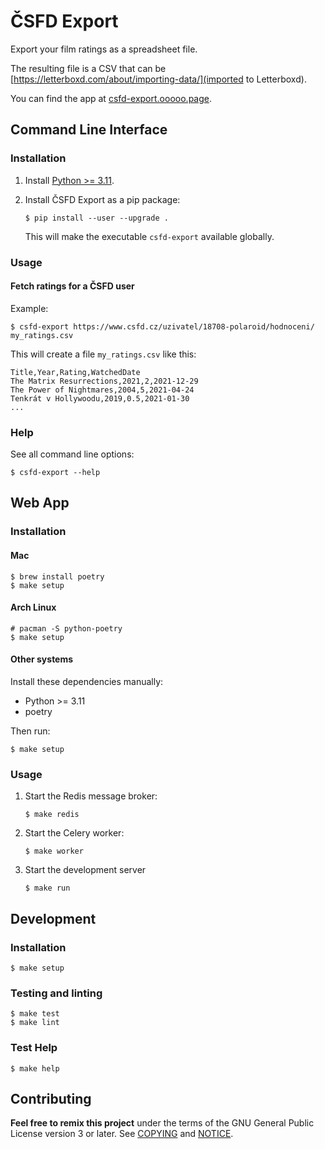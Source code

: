# ČSFD Export

Export your film ratings as a spreadsheet file.

The resulting file is a CSV that can be
[https://letterboxd.com/about/importing-data/](imported to Letterboxd).

You can find the app at [csfd-export.ooooo.page](https://csfd-export.ooooo.page).

## Command Line Interface

### Installation

1. Install [Python >= 3.11](https://www.python.org/).

2. Install ČSFD Export as a pip package:

    ``` shell
    $ pip install --user --upgrade .
    ```

    This will make the executable `csfd-export` available globally.

### Usage

#### Fetch ratings for a ČSFD user

Example:

```shell
$ csfd-export https://www.csfd.cz/uzivatel/18708-polaroid/hodnoceni/ my_ratings.csv
```

This will create a file `my_ratings.csv` like this:

```csv
Title,Year,Rating,WatchedDate
The Matrix Resurrections,2021,2,2021-12-29
The Power of Nightmares,2004,5,2021-04-24
Tenkrát v Hollywoodu,2019,0.5,2021-01-30
...
```

### Help

See all command line options:

``` shell
$ csfd-export --help
```

## Web App

### Installation

#### Mac

```shell
$ brew install poetry
$ make setup
```

#### Arch Linux

```shell
# pacman -S python-poetry
$ make setup
```

#### Other systems

Install these dependencies manually:

- Python >= 3.11
- poetry

Then run:

```shell
$ make setup
```

### Usage

1. Start the Redis message broker:

    ```shell
    $ make redis
    ```

2. Start the Celery worker:

    ```shell
    $ make worker
    ```

3. Start the development server

    ```shell
    $ make run
    ```

## Development

### Installation

```shell
$ make setup
```

### Testing and linting

```shell
$ make test
$ make lint
```

### Test Help

```shell
$ make help
```

## Contributing

__Feel free to remix this project__ under the terms of the GNU General Public
License version 3 or later. See [COPYING](./COPYING) and [NOTICE](./NOTICE).
